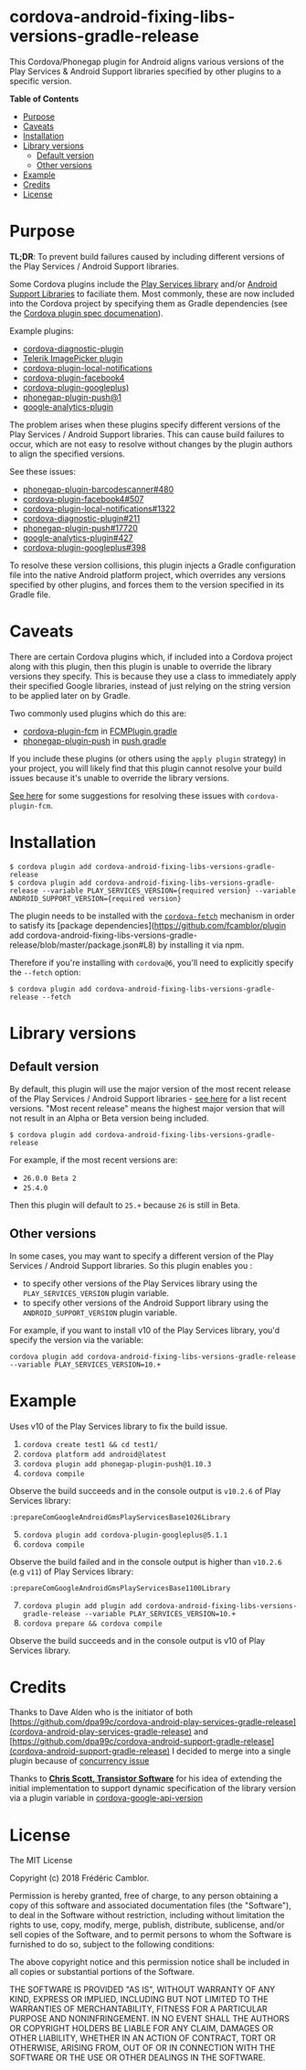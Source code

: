 cordova-android-fixing-libs-versions-gradle-release
======================================

This Cordova/Phonegap plugin for Android aligns various versions of the Play Services & Android Support libraries specified by other plugins to a specific version.

<!-- START doctoc generated TOC please keep comment here to allow auto update -->
<!-- DON'T EDIT THIS SECTION, INSTEAD RE-RUN doctoc TO UPDATE -->
**Table of Contents**

- [Purpose](#purpose)
- [Caveats](#caveats)
- [Installation](#installation)
- [Library versions](#library-versions)
  - [Default version](#default-version)
  - [Other versions](#other-versions)
- [Example](#example)
- [Credits](#credits)
- [License](#license)

<!-- END doctoc generated TOC please keep comment here to allow auto update -->
 
# Purpose

**TL;DR**: To prevent build failures caused by including different versions of the Play Services / Android Support libraries. 

Some Cordova plugins include the [Play Services library](https://developers.google.com/android/guides/overview) and/or 
[Android Support Libraries](https://developer.android.com/topic/libraries/support-library/index.html) to faciliate them.
Most commonly, these are now included into the Cordova project by specifying them as Gradle dependencies 
(see the [Cordova plugin spec documenation](https://cordova.apache.org/docs/en/latest/plugin_ref/spec.html#framework)).

Example plugins:
- [cordova-diagnostic-plugin](https://github.com/dpa99c/cordova-diagnostic-plugin)
- [Telerik ImagePicker plugin](https://github.com/Telerik-Verified-Plugins/ImagePicker)
- [cordova-plugin-local-notifications](https://github.com/katzer/cordova-plugin-local-notifications/)
- [cordova-plugin-facebook4](https://github.com/jeduan/cordova-plugin-facebook4)
- [cordova-plugin-googleplus)](https://github.com/EddyVerbruggen/cordova-plugin-googleplus)
- [phonegap-plugin-push@1](https://github.com/phonegap/phonegap-plugin-push/tree/v1.10.5)
- [google-analytics-plugin](https://github.com/danwilson/google-analytics-plugin)

The problem arises when these plugins specify different versions of the Play Services / Android Support libraries. This 
can cause build failures to occur, which are not easy to resolve without changes by the plugin authors to align the 
specified versions. 

See these issues:

- [phonegap-plugin-barcodescanner#480](https://github.com/phonegap/phonegap-plugin-barcodescanner/issues/480)
- [cordova-plugin-facebook4#507](https://github.com/jeduan/cordova-plugin-facebook4/issues/507)
- [cordova-plugin-local-notifications#1322](https://github.com/katzer/cordova-plugin-local-notifications/issues/1322)
- [cordova-diagnostic-plugin#211](https://github.com/dpa99c/cordova-diagnostic-plugin/issues/211)
- [phonegap-plugin-push#17720](https://github.com/phonegap/phonegap-plugin-push/issues/17720)
- [google-analytics-plugin#427](https://github.com/danwilson/google-analytics-plugin/issues/427)
- [cordova-plugin-googleplus#398](https://github.com/EddyVerbruggen/cordova-plugin-googleplus/issues/398)

To resolve these version collisions, this plugin injects a Gradle configuration file into the native Android platform 
project, which overrides any versions specified by other plugins, and forces them to the version specified in its Gradle file.


# Caveats

There are certain Cordova plugins which, if included into a Cordova project along with this plugin, then this plugin 
is unable to override the library versions they specify.
This is because they use a class to immediately apply their specified Google libraries, instead of just relying on 
the string version to be applied later on by Gradle. 

Two commonly used plugins which do this are:

- [cordova-plugin-fcm](https://github.com/fechanique/cordova-plugin-fcm) in [FCMPlugin.gradle](https://github.com/fechanique/cordova-plugin-fcm/blob/master/src/android/FCMPlugin.gradle#L13)
- [phonegap-plugin-push](https://github.com/phonegap/phonegap-plugin-push) in [push.gradle](https://github.com/phonegap/phonegap-plugin-push/blob/master/push.gradle#L35)

If you include these plugins (or others using the `apply plugin` strategy) in your project, you will likely find that 
this plugin cannot resolve your build issues because it's unable to override the library versions.

[See here](https://github.com/fechanique/cordova-plugin-fcm/issues/350) for some suggestions for resolving these issues 
with `cordova-plugin-fcm`.

# Installation

    $ cordova plugin add cordova-android-fixing-libs-versions-gradle-release
    $ cordova plugin add cordova-android-fixing-libs-versions-gradle-release --variable PLAY_SERVICES_VERSION={required version} --variable ANDROID_SUPPORT_VERSION={required version}
    
The plugin needs to be installed with the [`cordova-fetch`](https://cordova.apache.org/news/2016/05/24/tools-release.html) 
mechanism in order to satisfy its [package dependencies](https://github.com/fcamblor/plugin add cordova-android-fixing-libs-versions-gradle-release/blob/master/package.json#L8) 
by installing it via npm.

Therefore if you're installing with `cordova@6`, you'll need to explicitly specify the `--fetch` option:

    $ cordova plugin add cordova-android-fixing-libs-versions-gradle-release --fetch   
    
# Library versions

## Default version
By default, this plugin will use the major version of the most recent release of the Play Services / Android Support libraries - 
[see here](https://developers.google.com/android/guides/releases) for a list recent versions.
"Most recent release" means the highest major version that will not result in an Alpha or Beta version being included.

    $ cordova plugin add cordova-android-fixing-libs-versions-gradle-release

For example, if the most recent versions are:
- `26.0.0 Beta 2`
- `25.4.0`

Then this plugin will default to `25.+` because `26` is still in Beta.

## Other versions

In some cases, you may want to specify a different version of the Play Services / Android Support libraries.
So this plugin enables you :
- to specify other versions of the Play Services library using the `PLAY_SERVICES_VERSION` plugin variable.
- to specify other versions of the Android Support library using the `ANDROID_SUPPORT_VERSION` plugin variable.
 
For example, if you want to install v10 of the Play Services library, you'd specify the version via the variable:

    cordova plugin add cordova-android-fixing-libs-versions-gradle-release --variable PLAY_SERVICES_VERSION=10.+
    
# Example

Uses v10 of the Play Services library to fix the build issue.

1. `cordova create test1 && cd test1/`
2. `cordova platform add android@latest`
3. `cordova plugin add phonegap-plugin-push@1.10.3`
4. `cordova compile`

Observe the build succeeds and in the console output is `v10.2.6` of Play Services library:

    :prepareComGoogleAndroidGmsPlayServicesBase1026Library

5. `cordova plugin add cordova-plugin-googleplus@5.1.1`
6. `cordova compile`

Observe the build failed and in the console output is higher than `v10.2.6` (e.g `v11`) of Play Services library:

    :prepareComGoogleAndroidGmsPlayServicesBase1100Library

7. `cordova plugin add plugin add cordova-android-fixing-libs-versions-gradle-release --variable PLAY_SERVICES_VERSION=10.+`
8. `cordova prepare && cordova compile`

Observe the build succeeds and in the console output is v10 of Play Services library.

# Credits

Thanks to Dave Alden who is the initiator of both [https://github.com/dpa99c/cordova-android-play-services-gradle-release](cordova-android-play-services-gradle-release)
and [https://github.com/dpa99c/cordova-android-support-gradle-release](cordova-android-support-gradle-release) I decided 
to merge into a single plugin because of [concurrency issue](https://github.com/dpa99c/cordova-android-play-services-gradle-release/issues/8)

Thanks to [**Chris Scott, Transistor Software**](https://github.com/christocracy) for his idea of extending the initial implementation to support dynamic specification of the library version via a plugin variable in [cordova-google-api-version](https://github.com/transistorsoft/cordova-google-api-version)


License
================

The MIT License

Copyright (c) 2018 Frédéric Camblor.

Permission is hereby granted, free of charge, to any person obtaining a copy
of this software and associated documentation files (the "Software"), to deal
in the Software without restriction, including without limitation the rights
to use, copy, modify, merge, publish, distribute, sublicense, and/or sell
copies of the Software, and to permit persons to whom the Software is
furnished to do so, subject to the following conditions:

The above copyright notice and this permission notice shall be included in
all copies or substantial portions of the Software.

THE SOFTWARE IS PROVIDED "AS IS", WITHOUT WARRANTY OF ANY KIND, EXPRESS OR
IMPLIED, INCLUDING BUT NOT LIMITED TO THE WARRANTIES OF MERCHANTABILITY,
FITNESS FOR A PARTICULAR PURPOSE AND NONINFRINGEMENT. IN NO EVENT SHALL THE
AUTHORS OR COPYRIGHT HOLDERS BE LIABLE FOR ANY CLAIM, DAMAGES OR OTHER
LIABILITY, WHETHER IN AN ACTION OF CONTRACT, TORT OR OTHERWISE, ARISING FROM,
OUT OF OR IN CONNECTION WITH THE SOFTWARE OR THE USE OR OTHER DEALINGS IN
THE SOFTWARE.
